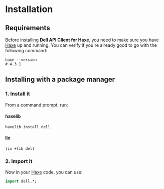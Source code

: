 # Installation

## Requirements
Before installing **Dell API Client for Haxe**, you need to make sure you have [Haxe](https://haxe.org) up and running.
You can verify if you're already good to go with the following command:

```shell
haxe --version
# 4.3.1
```

## Installing with a package manager

### 1. Install it
From a command prompt, run:

<!-- tabs:start -->

#### **haxelib**

```shell
haxelib install dell
```

#### **lix**

```shell
lix +lib dell
```

<!-- tabs:end -->

### 2. Import it
Now in your [Haxe](https://haxe.org) code, you can use:

```haxe
import dell.*;
```

